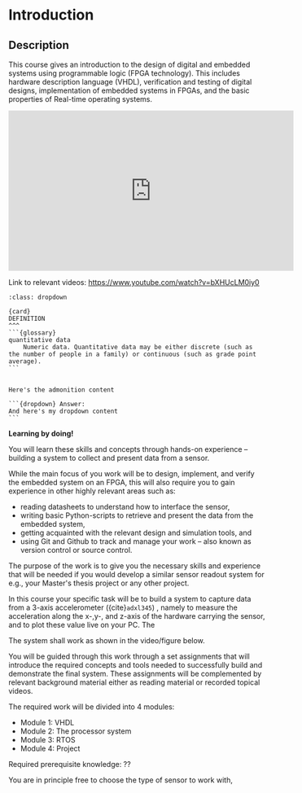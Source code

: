 # Introduction


## Description
This course gives an introduction to the design of digital and embedded systems using programmable logic (FPGA technology). This includes hardware description language (VHDL), verification and testing of digital designs, implementation of embedded systems in FPGAs, and the basic properties of Real-time operating systems.

<div class="video-container">
<iframe width="560" height="315"  src="https://www.youtube.com/embed/6rAz7lMBCqg" title="YouTube video player" frameborder="0" allow="accelerometer; autoplay; clipboard-write; encrypted-media; gyroscope; picture-in-picture" allowfullscreen alt="test" position="aboslute" ></iframe>
</div>

Link to relevant videos: https://www.youtube.com/watch?v=bXHUcLM0iy0

````{admonition} Here's your admonition alksdjføalkdjføaldkjføalkjdfølkajs adf asdf  asdfkljø adsfa asdfasdflkj adfaf asdfasfd?f
:class: dropdown

{card}
DEFINITION
^^^
```{glossary}
quantitative data
    Numeric data. Quantitative data may be either discrete (such as the number of people in a family) or continuous (such as grade point average).
```


Here's the admonition content

```{dropdown} Answer:
And here's my dropdown content
```

````




**Learning by doing!**

You will learn these skills and concepts through hands-on experience – building a system to collect and present data from a sensor. 

<!--
```{figure} ../graphics/mermaid_top_level_system.pdf
---
width: 600px
align: center
name: fig:mermaid_top_level_system
---
The embedded system will be implemented on an FPGA and will be used to control the readout of data from the sensor to the PC.
```
-->
While the main focus of you work will be to design, implement, and verify the embedded system on an FPGA, this will also require you to gain experience in other highly relevant areas such as: 
 - reading datasheets to understand how to interface the sensor,
 - writing basic Python-scripts to retrieve and present the data from the embedded system,
 - getting acquainted with the relevant design and simulation tools, and
 - using Git and Github to track and manage your work – also known as version control or source control.

The purpose of the work is to give you the necessary skills and experience that will be needed if you would develop a similar sensor readout system for e.g., your Master's thesis project or any other project. 

In this course your specific task will be to build a system to capture data from a 3-axis accelerometer ({cite}`adxl345`) , namely to measure the acceleration along the x-,y-, and z-axis of the hardware carrying the sensor, and to plot these value live on your PC. The 

The system shall work as shown in the video/figure below. 



You will be guided through this work through a set assignments that will introduce the required concepts and tools needed to successfully build and demonstrate the final system. These assignments will be complemented by relevant background material either as reading material or recorded topical videos.


The required work will be divided into 4 modules:
- Module 1: VHDL
- Module 2: The processor system
- Module 3: RTOS
- Module 4: Project


Required prerequisite knowledge: ??


You are in principle free to choose the type of sensor to work with, 
<!--
```{figure} ../images/de10-lite_layout_top.jpg 
---
width: 600px
align: center
name: fig:assignment-de10-lite
---
DE10-Lite board.
```
-->



<!-- 
You will work with the course content through a set of assignments and an embedded systems project. Supplementary material will be provided either as recorded topical videos or reading material on this webpage or from relevant text books and articles.

We will be using a combination of Canvas and Github.uio.no (Links to an external site.) for the organisation of course material.   You will need to login to Github.uio.no (Links to an external site.) with your UiO username.   Canvas will be your central starting point for navigating through the course material. 

I will try to create a path to guide you through the course and material by using the modules feature in Canvas combined. Some material will be available directly in Canvas and some material will be provided as links to external sites or documents. -->


